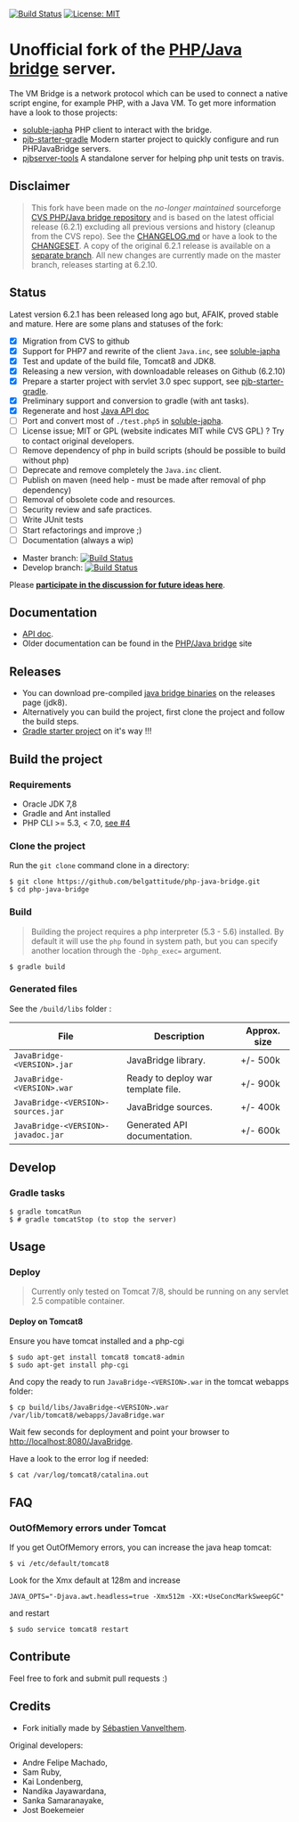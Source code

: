 [![Build Status](https://travis-ci.org/belgattitude/php-java-bridge.svg?branch=master)](https://travis-ci.org/belgattitude/pjb-starter-gradle)
[![License: MIT](https://img.shields.io/badge/License-MIT-yellow.svg)](https://opensource.org/licenses/MIT)

# Unofficial fork of the [PHP/Java bridge](http://php-java-bridge.sourceforge.net/pjb/) server.

The VM Bridge is a network protocol which can be used to connect a native 
script engine, for example PHP, with a Java VM. To get more information have a 
look to those projects:

- [soluble-japha](https://github.com/belgattitude/soluble-japha) PHP client to interact with the bridge.
- [pjb-starter-gradle](https://github.com/belgattitude/pjb-starter-gradle) Modern starter project to quickly configure and run PHPJavaBridge servers. 
- [pjbserver-tools](https://github.com/belgattitude/pjbserver-tools) A standalone server for helping php unit tests on travis.

## Disclaimer

> This fork have been made on the *no-longer maintained* sourceforge [CVS PHP/Java bridge repository](https://sourceforge.net/p/php-java-bridge/code/) and
> is based on the latest official release (6.2.1) excluding all previous versions and history (cleanup from the CVS repo).
> See the [CHANGELOG.md](https://github.com/belgattitude/php-java-bridge/blob/master/CHANGELOG.md) or have a look to the [CHANGESET](https://github.com/belgattitude/php-java-bridge/compare/Original-6.2.1...master).
> A copy of the original 6.2.1 release is available on a [separate branch](https://github.com/belgattitude/php-java-bridge/tree/Original-6.2.1). All new changes are currently made on the master branch, releases starting at 6.2.10.

## Status

Latest version 6.2.1 has been released long ago but, AFAIK, proved stable and mature. Here are some plans and statuses of the fork:  

- [x] Migration from CVS to github
- [x] Support for PHP7 and rewrite of the client `Java.inc`, see [soluble-japha](https://github.com/belgattitude/soluble-japha)
- [x] Test and update of the build file, Tomcat8 and JDK8.
- [x] Releasing a new version, with downloadable releases on Github (6.2.10)
- [x] Prepare a starter project with servlet 3.0 spec support, see [pjb-starter-gradle](https://github.com/belgattitude/pjb-starter-gradle).
- [x] Preliminary support and conversion to gradle (with ant tasks).
- [x] Regenerate and host [Java API doc](http://docs.soluble.io/php-java-bridge/api)
- [ ] Port and convert most of `./test.php5` in [soluble-japha](https://github.com/belgattitude/soluble-japha).
- [ ] License issue; MIT or GPL (website indicates MIT while CVS GPL) ? Try to contact original developers.
- [ ] Remove dependency of php in build scripts (should be possible to build without php) 
- [ ] Deprecate and remove completely the `Java.inc` client.
- [ ] Publish on maven (need help - must be made after removal of php dependency)
- [ ] Removal of obsolete code and resources.
- [ ] Security review and safe practices.
- [ ] Write JUnit tests
- [ ] Start refactorings and improve ;)
- [ ] Documentation (always a wip)

- Master branch: [![Build Status](https://travis-ci.org/belgattitude/php-java-bridge.svg?branch=master)](https://travis-ci.org/belgattitude/php-java-bridge)
- Develop branch: [![Build Status](https://travis-ci.org/belgattitude/php-java-bridge.svg?branch=develop)](https://travis-ci.org/belgattitude/php-java-bridge)

Please **[participate in the discussion for future ideas here](https://github.com/belgattitude/php-java-bridge/issues/6)**. 

## Documentation
   
- [API doc](http://docs.soluble.io/php-java-bridge/api).
- Older documentation can be found in the [PHP/Java bridge](http://php-java-bridge.sourceforge.net/pjb/) site

## Releases

- You can download pre-compiled [java bridge binaries](https://github.com/belgattitude/php-java-bridge/releases) on the releases page (jdk8). 
- Alternatively you can build the project, first clone the project and follow the build steps.
- [Gradle starter project](https://github.com/belgattitude/pjb-starter-gradle) on it's way !!! 

## Build the project

### Requirements

 - Oracle JDK 7,8
 - Gradle and Ant installed
 - PHP CLI >= 5.3, < 7.0, [see #4](https://github.com/belgattitude/php-java-bridge/issues/4) 
 
### Clone the project

Run the `git clone` command clone in a directory:

```shell
$ git clone https://github.com/belgattitude/php-java-bridge.git
$ cd php-java-bridge
```

### Build 

> Building the project requires a php interpreter (5.3 - 5.6) installed. By default
> it will use the `php` found in system path, but you can specify another location through the `-Dphp_exec=` argument.  

```
$ gradle build 
```

### Generated files

See the `/build/libs` folder :

| File          | Description   | Approx. size |
| ------------- | ------------- | ------------ |
| `JavaBridge-<VERSION>.jar`  | JavaBridge library. | +/- 500k |
| `JavaBridge-<VERSION>.war`  | Ready to deploy war template file. | +/- 900k |
| `JavaBridge-<VERSION>-sources.jar`  | JavaBridge sources. | +/- 400k |
| `JavaBridge-<VERSION>-javadoc.jar`  | Generated API documentation. | +/- 600k |
       

## Develop
                                                         
### Gradle tasks

```shell
$ gradle tomcatRun
$ # gradle tomcatStop (to stop the server)
```
                   
                                     
## Usage

### Deploy

> Currently only tested on Tomcat 7/8, should be running on any servlet 2.5 compatible container.

#### Deploy on Tomcat8 

Ensure you have tomcat installed and a php-cgi

```shell
$ sudo apt-get install tomcat8 tomcat8-admin
$ sudo apt-get install php-cgi
```

And copy the ready to run `JavaBridge-<VERSION>.war` in the tomcat webapps folder:

```shell
$ cp build/libs/JavaBridge-<VERSION>.war /var/lib/tomcat8/webapps/JavaBridge.war
```

Wait few seconds for deployment and point your browser to [http://localhost:8080/JavaBridge](http://localhost:8080/JavaBridge).

Have a look to the error log if needed:

```shell
$ cat /var/log/tomcat8/catalina.out
```

## FAQ

### OutOfMemory errors under Tomcat

If you get OutOfMemory errors, you can increase the java heap tomcat:

```shell
$ vi /etc/default/tomcat8
```

Look for the Xmx default at 128m and increase 

```
JAVA_OPTS="-Djava.awt.headless=true -Xmx512m -XX:+UseConcMarkSweepGC"
```

and restart

```shell
$ sudo service tomcat8 restart
```
 
## Contribute

Feel free to fork and submit pull requests :)

## Credits

* Fork initially made by [Sébastien Vanvelthem](https://github.com/belgattitude).


Original developers:

- Andre Felipe Machado, 
- Sam Ruby, 
- Kai Londenberg, 
- Nandika Jayawardana, 
- Sanka Samaranayake, 
- Jost Boekemeier